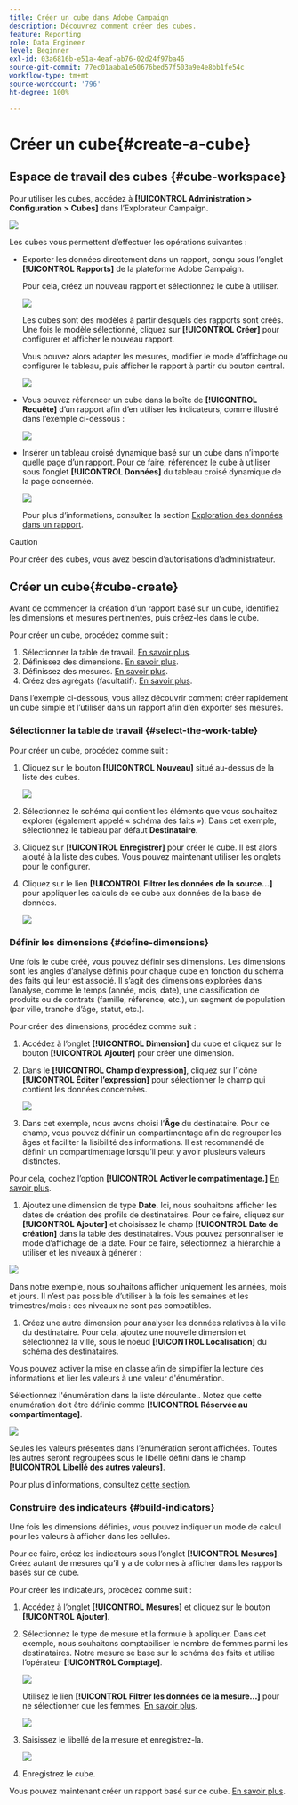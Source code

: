 ```yaml
---
title: Créer un cube dans Adobe Campaign
description: Découvrez comment créer des cubes.
feature: Reporting
role: Data Engineer
level: Beginner
exl-id: 03a6816b-e51a-4eaf-ab76-02d24f97ba46
source-git-commit: 77ec01aaba1e50676bed57f503a9e4e8bb1fe54c
workflow-type: tm+mt
source-wordcount: '796'
ht-degree: 100%

---
```


# Créer un cube{#create-a-cube}

## Espace de travail des cubes {#cube-workspace}

Pour utiliser les cubes, accédez à **[!UICONTROL Administration > Configuration > Cubes]** dans l’Explorateur Campaign.

![](assets/cube-node.png)

Les cubes vous permettent d’effectuer les opérations suivantes :

* Exporter les données directement dans un rapport, conçu sous l’onglet **[!UICONTROL Rapports]** de la plateforme Adobe Campaign.

  Pour cela, créez un nouveau rapport et sélectionnez le cube à utiliser.

  ![](assets/create-new-cube.png)

  Les cubes sont des modèles à partir desquels des rapports sont créés. Une fois le modèle sélectionné, cliquez sur **[!UICONTROL Créer]** pour configurer et afficher le nouveau rapport.

  Vous pouvez alors adapter les mesures, modifier le mode d’affichage ou configurer le tableau, puis afficher le rapport à partir du bouton central.

  ![](assets/display-cube-table.png)

* Vous pouvez référencer un cube dans la boîte de **[!UICONTROL Requête]** d’un rapport afin d’en utiliser les indicateurs, comme illustré dans l’exemple ci-dessous :

  ![](assets/cube-report-query.png)

* Insérer un tableau croisé dynamique basé sur un cube dans n’importe quelle page d’un rapport. Pour ce faire, référencez le cube à utiliser sous l’onglet **[!UICONTROL Données]** du tableau croisé dynamique de la page concernée.

  ![](assets/cube-in-a-report.png)

  Pour plus dʼinformations, consultez la section [Exploration des données dans un rapport](cube-tables.md#explore-the-data-in-a-report).


>[!CAUTION]
>
>Pour créer des cubes, vous avez besoin d’autorisations d’administrateur.
>

## Créer un cube{#cube-create}

Avant de commencer la création d’un rapport basé sur un cube, identifiez les dimensions et mesures pertinentes, puis créez-les dans le cube.

Pour créer un cube, procédez comme suit :

1. Sélectionner la table de travail. [En savoir plus](#select-the-work-table).
1. Définissez des dimensions. [En savoir plus](#define-dimensions).
1. Définissez des mesures. [En savoir plus](#build-indicators).
1. Créez des agrégats (facultatif). [En savoir plus](customize-cubes.md#calculate-and-use-aggregates).

Dans l’exemple ci-dessous, vous allez découvrir comment créer rapidement un cube simple et l’utiliser dans un rapport afin d’en exporter ses mesures.

### Sélectionner la table de travail {#select-the-work-table}

Pour créer un cube, procédez comme suit :

1. Cliquez sur le bouton **[!UICONTROL Nouveau]** situé au-dessus de la liste des cubes.

   ![](assets/create-a-cube.png)

1. Sélectionnez le schéma qui contient les éléments que vous souhaitez explorer (également appelé « schéma des faits »). Dans cet exemple, sélectionnez le tableau par défaut **Destinataire**.
1. Cliquez sur **[!UICONTROL Enregistrer]** pour créer le cube. Il est alors ajouté à la liste des cubes. Vous pouvez maintenant utiliser les onglets pour le configurer.

1. Cliquez sur le lien **[!UICONTROL Filtrer les données de la source...]** pour appliquer les calculs de ce cube aux données de la base de données.

   ![](assets/cube-filter-source.png)

### Définir les dimensions {#define-dimensions}

Une fois le cube créé, vous pouvez définir ses dimensions. Les dimensions sont les angles d’analyse définis pour chaque cube en fonction du schéma des faits qui leur est associé. Il s’agit des dimensions explorées dans l’analyse, comme le temps (année, mois, date), une classification de produits ou de contrats (famille, référence, etc.), un segment de population (par ville, tranche d’âge, statut, etc.).

Pour créer des dimensions, procédez comme suit :

1. Accédez à l’onglet **[!UICONTROL Dimension]** du cube et cliquez sur le bouton **[!UICONTROL Ajouter]** pour créer une dimension.
1. Dans le **[!UICONTROL Champ d’expression]**, cliquez sur l’icône **[!UICONTROL Éditer l’expression]** pour sélectionner le champ qui contient les données concernées.

   ![](assets/cube-add-dimension.png)

1. Dans cet exemple, nous avons choisi l’**Âge** du destinataire. Pour ce champ, vous pouvez définir un compartimentage afin de regrouper les âges et faciliter la lisibilité des informations. Il est recommandé de définir un compartimentage lorsqu’il peut y avoir plusieurs valeurs distinctes.

Pour cela, cochez l’option **[!UICONTROL Activer le compatimentage.]** [En savoir plus](customize-cubes.md#data-binning).

1. Ajoutez une dimension de type **Date**. Ici, nous souhaitons afficher les dates de création des profils de destinataires. Pour ce faire, cliquez sur **[!UICONTROL Ajouter]** et choisissez le champ **[!UICONTROL Date de création]** dans la table des destinataires.
Vous pouvez personnaliser le mode d’affichage de la date. Pour ce faire, sélectionnez la hiérarchie à utiliser et les niveaux à générer :

![](assets/cube-date-dimension.png)

Dans notre exemple, nous souhaitons afficher uniquement les années, mois et jours. Il n’est pas possible d’utiliser à la fois les semaines et les trimestres/mois : ces niveaux ne sont pas compatibles.

1. Créez une autre dimension pour analyser les données relatives à la ville du destinataire. Pour cela, ajoutez une nouvelle dimension et sélectionnez la ville, sous le noeud **[!UICONTROL Localisation]** du schéma des destinataires.

Vous pouvez activer la mise en classe afin de simplifier la lecture des informations et lier les valeurs à une valeur d&#39;énumération.

Sélectionnez l&#39;énumération dans la liste déroulante.. Notez que cette énumération doit être définie comme **[!UICONTROL Réservée au compartimentage]**.

![](assets/cube-dimension-with-enum.png)

Seules les valeurs présentes dans l’énumération seront affichées. Toutes les autres seront regroupées sous le libellé défini dans le champ **[!UICONTROL Libellé des autres valeurs]**.

Pour plus d’informations, consultez [cette section](customize-cubes.md#dynamically-manage-bins).

### Construire des indicateurs {#build-indicators}

Une fois les dimensions définies, vous pouvez indiquer un mode de calcul pour les valeurs à afficher dans les cellules.

Pour ce faire, créez les indicateurs sous l’onglet **[!UICONTROL Mesures]**. Créez autant de mesures qu’il y a de colonnes à afficher dans les rapports basés sur ce cube.

Pour créer les indicateurs, procédez comme suit :

1. Accédez à l’onglet **[!UICONTROL Mesures]** et cliquez sur le bouton **[!UICONTROL Ajouter]**.
1. Sélectionnez le type de mesure et la formule à appliquer. Dans cet exemple, nous souhaitons comptabiliser le nombre de femmes parmi les destinataires. Notre mesure se base sur le schéma des faits et utilise l’opérateur **[!UICONTROL Comptage]**.

   ![](assets/cube-new-measure.png)

   Utilisez le lien **[!UICONTROL Filtrer les données de la mesure...]** pour ne sélectionner que les femmes. [En savoir plus](customize-cubes.md#define-measures).

   ![](assets/cube-filter-measure-data.png)

1. Saisissez le libellé de la mesure et enregistrez-la.

   ![](assets/cube-save-measure.png)

1. Enregistrez le cube.


Vous pouvez maintenant créer un rapport basé sur ce cube. [En savoir plus](cube-tables.md).
